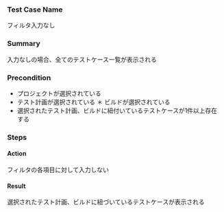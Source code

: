 ### Test Case Name
フィルタ入力なし

### Summary
入力なしの場合、全てのテストケース一覧が表示される

### Precondition
* プロジェクトが選択されている
* テスト計画が選択されている
＊ ビルドが選択されている
* 選択されたテスト計画、ビルドに紐付いているテストケースが1件以上存在する

### Steps

#### Action
フィルタの各項目に対して入力しない
#### Result
選択されたテスト計画、ビルドに紐づいているテストケースが表示される
